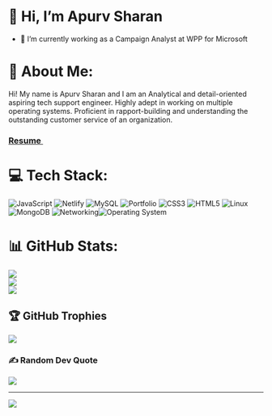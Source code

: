 # 👋 Hi, I’m Apurv Sharan

- 🌱 I’m currently working as a Campaign Analyst at WPP for Microsoft


# 💫 About Me:
<p>Hi! My name is <span> Apurv Sharan </span> and I am an Analytical and detail-oriented aspiring tech
support engineer. Highly adept in working on multiple operating systems. Proficient in rapport-building and understanding the outstanding
customer service of an organization.


 <h3>
  <a href="(https://drive.google.com/file/d/1V5ocIKNMPt4Fn_BlCwp31oe1saeKwEkC/view?usp=sharing)" target="_blank"> Resume </a>
</h3>

# 💻 Tech Stack:
![JavaScript](https://img.shields.io/badge/javascript-%23323330.svg?style=for-the-badge&logo=javascript&logoColor=%23F7DF1E) ![Netlify](https://img.shields.io/badge/netlify-%23000000.svg?style=for-the-badge&logo=netlify&logoColor=#00C7B7)  ![MySQL](https://img.shields.io/badge/mysql-%2300f.svg?style=for-the-badge&logo=mysql&logoColor=white) ![Portfolio](https://img.shields.io/badge/Portfolio-%23000000.svg?style=for-the-badge&logo=firefox&logoColor=#FF7139) ![CSS3](https://img.shields.io/badge/css3-%231572B6.svg?style=for-the-badge&logo=css3&logoColor=white) ![HTML5](https://img.shields.io/badge/html5-%23E34F26.svg?style=for-the-badge&logo=html5&logoColor=white) ![Linux](https://img.shields.io/badge/-Linux-green?style=for-the-badge&logo=Linux5&logoColor=white) ![MongoDB](https://img.shields.io/badge/-MongoDB-orange?style=for-the-badge&logo=MongoDB5&logoColor=white)
![Networking](https://img.shields.io/badge/-Networking-blue?style=for-the-badge&logo=NetworkingDB5&logoColor=white)![Operating System](https://img.shields.io/badge/-operating%20system%20-lightgrey?style=for-the-badge&logo=OperatingSystemDB5&logoColor=white)

# 📊 GitHub Stats:
![](https://github-readme-stats.vercel.app/api?username=ApurvSharan&theme=dark&hide_border=false&include_all_commits=false&count_private=false)<br/>
![](https://github-readme-streak-stats.herokuapp.com/?user=ApurvSharan&theme=dark&hide_border=false)<br/>
![](https://github-readme-stats.vercel.app/api/top-langs/?username=ApurvSharan&theme=dark&hide_border=false&include_all_commits=false&count_private=false&layout=compact)

## 🏆 GitHub Trophies
![](https://github-profile-trophy.vercel.app/?username=ApurvSharan&theme=radical&no-frame=false&no-bg=true&margin-w=4)

### ✍️ Random Dev Quote
![](https://quotes-github-readme.vercel.app/api?type=horizontal&theme=radical)

---
[![](https://visitcount.itsvg.in/api?id=ApurvSharan&icon=0&color=0)](https://visitcount.itsvg.in)


